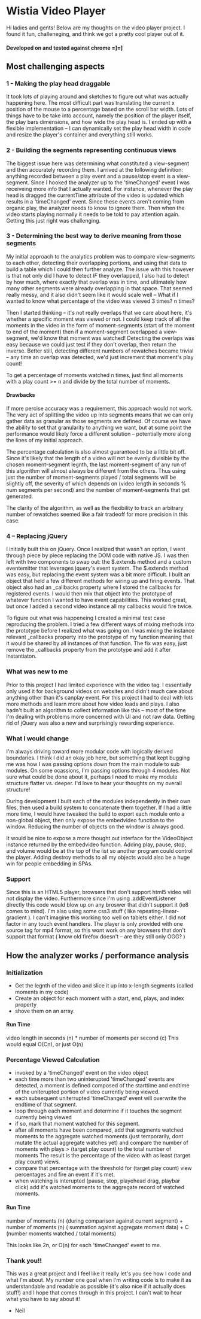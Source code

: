 # Wistia Video Player
Hi ladies and gents! Below are my thoughts on the video player project. I found it fun, challeneging, and think we got a pretty cool player out of it. 

#### Developed on and tested against chrome =]=]

## Most challenging aspects

### 1 - Making the play head draggable

It took lots of playing around and sketches to figure out what was actually happening here. The most difficult part was translating the current x position of the mouse to a percentage based on the scroll bar width. Lots of things have to be take into account, namely the position of the player itself, the play bars dimensions, and how wide the play head is. I ended up with a flexible implementation – I can dynamically set the play head width in code and resize the player's container and everything still works.

### 2 - Building the segments representing continuous views

The biggest issue here was determining what constituted a view-segment and then accurately recording them. I arrived at the following definition: anything recorded between a play event and a pause/stop event is a view-segment. Since I hooked the analyzer up to the 'timeChanged' event I was receiveing more info that I actually wanted. For instance, whenever the play head is dragged the currentTime attribute of the video is updated which results in a 'timeChanged' event. Since these events aren't coming from organic play, the analyzer needs to know to ignore them. Then when the video starts playing normally it needs to be told to pay attention again. Getting this just right was challenging. 


### 3 - Determining the best way to derive meaning from those segments

My initial approach to the analytics problem was to compare view-segments to each other, detecting their overlapping portions, and using that data to build a table which I could then further analyze. The issue with this however is that not only did I have to detect *IF* they overlapped, I also had to detect by how much, where exactly that overlap was in time, and ultimately how many other segments were already overlapping in that space. That seemed really messy, and it also didn't seem like it would scale well – What if I wanted to know what percentage of the video was viewed 3 times? n times?

Then I started thinking – it's not really overlaps that we care about here, it's whether a specific moment was viewed or not. I could keep track of all the moments in the video in the form of moment-segments (start of the moment to end of the moment) then if a moment-segment overlapped a view-segment, we'd know that moment was watched! Detecting the overlaps was easy because we could just test if they don't overlap, then return the inverse. Better still, detecting different numbers of rewatches became trivial – any time an overlap was detected, we'd just increment that moment's play count! 

To get a percentage of moments watched n times, just find all moments with a play count >= n and divide by the total number of moments. 

#### Drawbacks

If more percise accuracy was a requirement, this approach would not work. The very act of splitting the video up into segments means that we can only gather data as granular as those segments are defined. Of course we have the ability to set that granularity to anything we want, but at some point the performance would likely force a different solution – potentially more along the lines of my initial approach. 

The percentage calculation is also almost guaranteed to be a little bit off. Since it's likely that the length of a video will not be evenly divisible by the chosen moment-segment legnth, the last moment-segment of any run of this algorithm will almost always be different from the others. Thus using just the number of moment-segments played / total segments will be slightly off, the severity of which depends on (video length in seconds % num segments per second) and the number of moment-segments that get generated.

The clarity of the algorithm, as well as the flexibility to track an arbitrary number of rewatches seemed like a fair tradeoff for more precision in this case.

### 4 – Replacing jQuery

I initially built this on jQuery. Once I realized that wasn't an option, I went through piece by piece replacing the DOM code with native JS. I was then left with two components to swap out: the $.extends method and a custom eventemitter that leverages jquery's event system. The $.extends method was easy, but replacing the event system was a bit more difficult. I built an object that held a few different methods for wiring up and firing events. That object also had an _callbacks property where I stored the callbacks for registered events. I would then mix that object into the prototype of whatever function I wanted to have event capabilities. This worked great, but once I added a second video instance all my callbacks would fire twice. 

To figure out what was happeneing I created a minimal test case reproducing the problem. I tried a few different ways of mixing methods into the prototype before I realized what was going on. I was mixing the instance relevant _callbacks property into the prototype of my function meaning that it would be shared by all instances of that function. The fix was easy, just remove the _callbacks property from the prototype and add it after instantiaton. 


### What was new to me
Prior to this project I had limited experience with the video tag. I essentially only used it for background videos on websites and didn't much care about anything other than it's canplay event. For this project I had to deal with lots more methods and learn more about how video loads and plays. I also hadn't built an algorithm to collect information like this – most of the time I'm dealing with problems more concerned with UI and not raw data. Getting rid of jQuery was also a new and surprisingly rewarding experience. 

### What I would change
I'm always driving toward more modular code with logically derived boundaries. I think I did an okay job here, but something that kept bugging me was how I was passing options down from the main module to sub modules. On some ocassions, I'm passing options through 4 modules. Not sure what could be done about it, perhaps I need to make my module structure flatter vs. deeper. I'd love to hear your thoughts on my overall structure!

During development I built each of the modules independently in their own files, then used a build system to concatenate them together. If I had a little more time, I would have tweaked the build to export each module onto a non-global object, then only expose the embedvideo function to the window. Reducing the number of objects on the window is always good. 

It would be nice to expose a more thought out interface for the VideoObject instance returned by the embedvideo function. Adding play, pause, stop, and volume would be at the top of the list so another program could control the player. Adding destroy methods to all my objects would also be a huge win for people embedding in SPAs. 

### Support
Since this is an HTML5 player, browsers that don't support html5 video will not display the video. Furthermore since I'm using .addEventListener directly this code would blow up on any broswer that didn't support it (ie8 comes to mind). I'm also using some css3 stuff ( like repeating-linear-gradient ). I can't imagine this working too well on tablets either. I did not factor in any touch event handlers. The player is only provided with one source tag for mp4 format, so this wont work on any browsers that don't support that format ( know old firefox doesn't – are they still only OGG? )

## How the analyzer works / performance analysis
  
### Initialization
  
- Get the legnth of the video and slice it up into x-length segments (called moments in my code)
- Create an object for each moment with a start, end, plays, and index property
- shove them on an array.


#### Run Time
video length in seconds (n) * number of moments per second (c)
This would equal O(Cn), or just O(n)


### Percentage Viewed Calculation
- invoked by a 'timeChanged' event on the video object
- each time more than two uninterupted 'timeChanged' events are detected, a moment is defined composed of the starttime and endtime of the uniterupted portion of video currently being viewed.
- each subsequent uniterrupted 'timeChanged' event will overwrite the endtime of that segment. 
- loop through each moment and determine if it touches the segment currently being viewed
- if so, mark that moment watched for this segment.
- after all moments have been compared, add that segments watched moments to the aggregate watched moments (just temporarily, dont mutate the actual aggregate watches yet) and compare the number of moments with plays > (target play count) to the total number of moments The result is the percentage of the video with as least (target play count) views.
- compare that percentage with the threshold for (target play count) view percentages and fire an event if it's met.
- when watching is interupted (pause, stop, playehead drag, playbar click) add it's watched moments to the aggregate record of watched moments.

#### Run Time
number of moments (n) (during comparison against current segment) + number of moments (n) ( summation against aggregate moment data) + C (number moments watched / total moments)

This looks like 2n, or O(n) for each 'timeChanged' event to me. 


### Thank you!!

This was a great project and I feel like it really let's you see how I code and what I'm about. My number one goal when I'm writing code is to make it as understandable and readable as possible (it's also nice if it actually does stuff!) and I hope that comes through in this project. I can't wait to hear what you have to say about it!

- Neil

